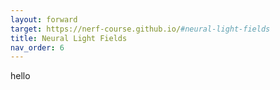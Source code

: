 ```yaml
---
layout: forward
target: https://nerf-course.github.io/#neural-light-fields
title: Neural Light Fields
nav_order: 6
---
```

hello
